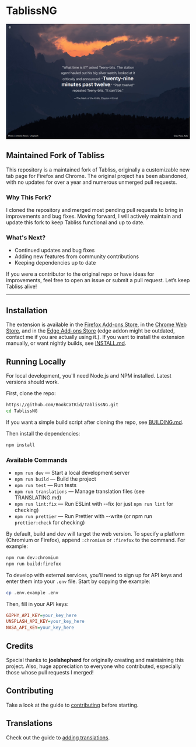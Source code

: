 # TablissNG

![TablissNG Screenshot](screenshot.png)

## Maintained Fork of Tabliss

This repository is a maintained fork of Tabliss, originally a customizable new tab page for Firefox and Chrome. The original project has been abandoned, with no updates for over a year and numerous unmerged pull requests.

### Why This Fork?

I cloned the repository and merged most pending pull requests to bring in improvements and bug fixes. Moving forward, I will actively maintain and update this fork to keep Tabliss functional and up to date.

### What's Next?

- Continued updates and bug fixes
- Adding new features from community contributions
- Keeping dependencies up to date

If you were a contributor to the original repo or have ideas for improvements, feel free to open an issue or submit a pull request. Let’s keep Tabliss alive!

---

## Installation

The extension is available in the [Firefox Add-ons Store](https://addons.mozilla.org/en-US/firefox/addon/tablissng/), in the [Chrome Web Store](https://chromewebstore.google.com/detail/tabliss-a-beautiful-new-t/dlaogejjiafeobgofajdlkkhjlignalk), and in the [Edge Add-ons Store](https://microsoftedge.microsoft.com/addons/detail/tabliss-a-beautiful-new/mkaphhbkcccpgkfaifhhdfckagnkcmhm) (edge addon might be outdated, contact me if you are actually using it.).
If you want to install the extension manually, or want nightly builds, see [INSTALL.md](INSTALL.md).

## Running Locally

For local development, you'll need Node.js and NPM installed. Latest versions should work.

First, clone the repo:

```sh
https://github.com/BookCatKid/TablissNG.git
cd TablissNG
```

If you want a simple build script after cloning the repo, see [BUILDING.md](BUILDING.md).

Then install the dependencies:

```sh
npm install
```

### Available Commands

- `npm run dev` — Start a local development server
- `npm run build` — Build the project
- `npm run test` — Run tests
- `npm run translations` — Manage translation files (see TRANSLATING.md)
- `npm run lint:fix` — Run ESLint with --fix (or just `npm run lint` for checking)
- `npm run prettier` — Run Prettier with --write (or npm run `prettier:check` for checking)

By default, build and dev will target the web version. To specify a platform (Chromium or Firefox), append `:chromium` or `:firefox` to the command. For example:

```sh
npm run dev:chromium
npm run build:firefox
```

To develop with external services, you'll need to sign up for API keys and enter them into your `.env` file. Start by copying the example:

```sh
cp .env.example .env
```

Then, fill in your API keys:

```ini
GIPHY_API_KEY=your_key_here
UNSPLASH_API_KEY=your_key_here
NASA_API_KEY=your_key_here
```

## Credits

Special thanks to **joelshepherd** for originally creating and maintaining this project.
Also, huge appreciation to everyone who contributed, especially those whose pull requests I merged!

## Contributing

Take a look at the guide to [contributing](CONTRIBUTING.md) before starting.

## Translations

Check out the guide to [adding translations](TRANSLATING.md).
